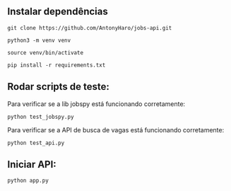 ## Instalar dependências

```
git clone https://github.com/AntonyHaro/jobs-api.git
```

```
python3 -m venv venv
```

```
source venv/bin/activate
```

```
pip install -r requirements.txt
```

## Rodar scripts de teste:

Para verificar se a lib jobspy está funcionando corretamente:

```
python test_jobspy.py
```

Para verificar se a API de busca de vagas está funcionando corretamente:

```
python test_api.py
```

## Iniciar API:

```
python app.py
```
